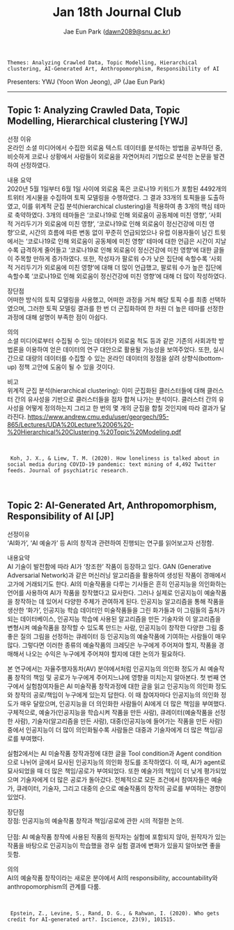 ﻿---
layout: post
title: "Jan 18th Journal Club"
author: "Jae Eun Park (dawn2089@snu.ac.kr)"
---

    Themes: Analyzing Crawled Data, Topic Modelling, Hierarchical clustering, AI-Generated Art, Anthropomorphism, Responsibility of AI

Presenters: YWJ (Yoon Won Jeong), JP (Jae Eun Park)<br>

-----------------

## Topic 1: Analyzing Crawled Data, Topic Modelling, Hierarchical clustering [YWJ]


선정 이유<br>
온라인 소셜 미디어에서 수집한 외로움 텍스트 데이터를 분석하는 방법을 공부하던 중, 비슷하게 코로나 상황에서 사람들이 외로움을 자연어처리 기법으로 분석한 논문을 발견하여 선정하였다.<br>

내용 요약<br>
2020년 5월 1일부터 6월 1일 사이에 외로움 혹은 코로나19 키워드가 포함된 4492개의 트위터 게시물을 수집하여 토픽 모델링을 수행하였다. 그 결과 33개의 토픽들을 도출하였고, 이를 위계적 군집 분석(hierarchical clustering)을 적용하여 총 3개의 핵심 테마로 축약하였다. 3개의 테마들은 ‘코로나19로 인해 외로움이 공동체에 미친 영향’, ‘사회적 거리두기가 외로움에 미친 영향’, ‘코로나19로 인해 외로움이 정신건강에 미친 영향’으로, 시간의 흐름에 따른 변동 없이 꾸준히 언급되었으나 유럽 이용자들이 남긴 트윗에서는 ‘코로나19로 인해 외로움이 공동체에 미친 영향’ 테마에 대한 언급은 시간이 지날수록 급격하게 줄어들고 ‘코로나19로 인해 외로움이 정신건강에 미친 영향’에 대한 글들이 주목할 만하게 증가하였다. 또한, 작성자가 팔로워 수가 낮은 집단에 속할수록 ‘사회적 거리두기가 외로움에 미친 영향’에 대해 더 많이 언급했고, 팔로워 수가 높은 집단에 속할수록  ‘코로나19로 인해 외로움이 정신건강에 미친 영향’에 대해 더 많이 작성하였다. <br>

장단점<br>
어떠한 방식의 토픽 모델링을 사용했고, 어떠한 과정을 거쳐 해당 토픽 수를 최종 선택하였으며, 그러한 토픽 모델링 결과를 한 번 더 군집화하여 한 차원 더 높은 테마를 선정한 과정에 대해 설명이 부족한 점이 아쉽다. <br> 


의의<br>
소셜 미디어로부터 수집될 수 있는 데이터가 외로움 척도 등과 같은 기존의 사회과학 방법론을 이용하여 얻은 데이터의 연구 대안으로 활용될 가능성을 보여주었다. 또한, 실시간으로 대량의 데이터를 수집할 수 있는 온라인 데이터의 장점을 살려 상향식(bottom-up) 정책 고안에 도움이 될 수 있을 것이다.<br>

비고<br>
위계적 군집 분석(hierarchical clustering): 이미 군집화된 클러스터들에 대해 클러스터 간의 유사성을 기반으로 클러스터들을 점차 합쳐 나가는 분석이다. 클러스터 간의 유사성을 어떻게 정의하는지 그리고 한 번의 몇 개의 군집을 합칠 것인지에 따라 결과가 달라진다. https://www.andrew.cmu.edu/user/georgech/95-865/Lectures/UDA%20Lecture%2006%20-%20Hierarchical%20Clustering,%20Topic%20Modeling.pdf <br>

<br>

     Koh, J. X., & Liew, T. M. (2020). How loneliness is talked about in social media during COVID-19 pandemic: text mining of 4,492 Twitter feeds. Journal of psychiatric research. 
     
<br>

## Topic 2: AI-Generated Art, Anthropomorphism, Responsibility of AI [JP]

선정이유<br>
‘AI화가’, ‘AI 예술가’ 등 AI의 창작과 관련하여 진행되는 연구를 읽어보고자 선정함. <br>

내용요약 <br> 
AI 기술이 발전함에 따라 AI가 ‘창조한’ 작품이 등장하고 있다. GAN (Generative Adversarial Network)과 같은 머신러닝 알고리즘을 활용하여 생성된 작품이 경매에서 고가에 거래되기도 한다. AI의 미술작품을 다루는 기사들은 흔히 인공지능을 의인화하는 언어를 사용하여 AI가 작품을 창작했다고 묘사한다. 그러나 실제로 인공지능이 예술작품을 창작하는 데 있어서 다양한 주체가 관여하게 된다. 인공지능 알고리즘을 통해 작품을 생산한 ‘화가’, 인공지능 학습 데이터인 미술작품들을 그린 화가들과 이 그림들의 출처가 되는 데이터베이스, 인공지능 학습에 사용된 알고리즘을 만든 기술자와 이 알고리즘을 변형시켜 예술작품을 창작할 수 있도록 만드는 사람, 인공지능이 창작한 다양한 그림 중 좋은 질의 그림을 선정하는 큐레이터 등 인공지능의 예술작품에 기여하는 사람들이 매우 많다. 그렇다면 이러한 종류의 예술작품의 크레딧은 누구에게 주어져야 할지, 작품을 경매해서 나오는 수익은 누구에게 주어져야 할지에 대한 논의가 필요하다. <br>

본 연구에서는 자율주행자동차(AV) 분야에서처럼 인공지능의 의인화 정도가 AI 예술작품 창작의 책임 및 공로가 누구에게 주어지느냐에 영향을 미치는지 알아본다. 첫 번째 연구에서 실험참여자들은 AI 미술작품 창작과정에 대한 글을 읽고 인공지능의 의인화 정도와 창작의 공로/책임이 누구에게 있는지 답한다. 이 때 참여자마다 인공지능의 의인화 정도가 매우 달랐으며, 인공지능을 더 의인화한 사람들이 AI에게 더 많은 책임을 부여했다. 구체적으로, 예술가(인공지능을 학습시켜 작품을 만든 사람), 큐레이터(예술작품을 선정한 사람), 기술자(알고리즘을 만든 사람), 대중(인공지능에 들어가는 작품을 만든 사람) 중에서 인공지능이 더 많이 의인화될수록 사람들은 대중과 기술자에게 더 많은 책임/공로를 부여했다.
<br>

실험2에서는 AI 미술작품 창작과정에 대한 글을 Tool condition과 Agent condition으로 나뉘어 글에서 묘사된 인공지능의 의인화 정도를 조작하였다. 이 때, AI가 agent로 묘사되었을 때 더 많은 책임/공로가 부여되었다. 또한 예술가의 책임이 더 낮게 평가되었으며 기술자에게 더 많은 공로가 돌아갔다. 전체적으로 모든 조건에서 참여자들은 예술가, 큐레이터, 기술자, 그리고 대중의 순으로 예술작품의 창작의 공로를 부여하는 경향이 있었다.<br>

장단점<br>
장점: 인공지능의 예술작품 창작과 책임/공로에 관한 시의 적절한 논의.<br>   
단점: AI 예술작품 창작에 사용된 작품의 원작자는 실험에 포함되지 않아, 원작자가 있는 작품을 바탕으로 인공지능이 학습했을 경우 실험 결과에 변화가 있을지 알아보면 좋을 듯함.<br> 

의의<br>
AI의 예술작품 창작이라는 새로운 분야에서 AI의 responsibility, accountability와 anthropomorphism의 관계를 다룸.<br>

<br>

     Epstein, Z., Levine, S., Rand, D. G., & Rahwan, I. (2020). Who gets credit for AI-generated art?. Iscience, 23(9), 101515.
     
<br>

